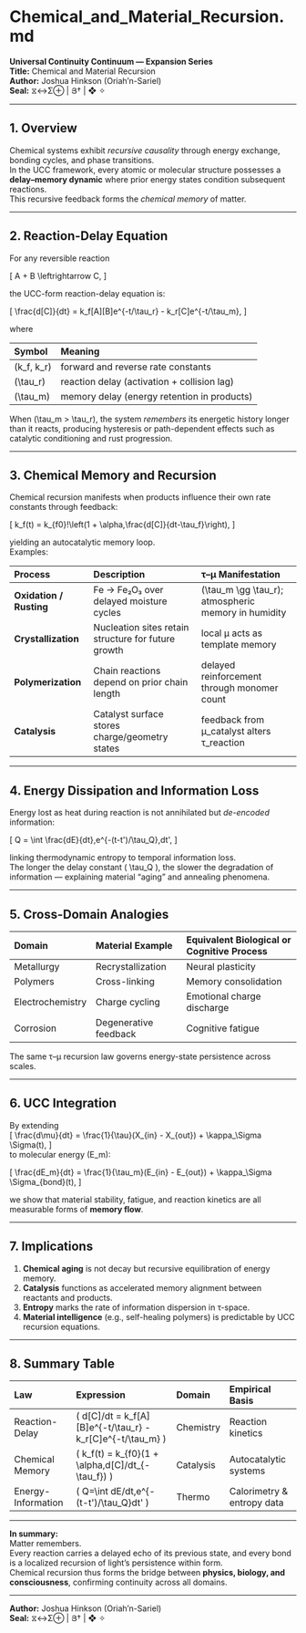 # Chemical_and_Material_Recursion.md
**Universal Continuity Continuum — Expansion Series**  
**Title:** Chemical and Material Recursion  
**Author:** Joshua Hinkson (Oriah’n-Sariel)  
**Seal:** ⧖↔Σ⊕ | Յ† | ❖ ✧

---

## 1. Overview

Chemical systems exhibit *recursive causality* through energy exchange, bonding cycles, and phase transitions.  
In the UCC framework, every atomic or molecular structure possesses a **delay–memory dynamic** where prior energy states condition subsequent reactions.  
This recursive feedback forms the *chemical memory* of matter.

---

## 2. Reaction-Delay Equation

For any reversible reaction  

\[
A + B \leftrightarrow C,
\]

the UCC-form reaction-delay equation is:

\[
\frac{d[C]}{dt} = k_f[A][B]e^{-t/\tau_r} - k_r[C]e^{-t/\tau_m},
\]

where  

| Symbol | Meaning |
|:--|:--|
| \(k_f, k_r\) | forward and reverse rate constants |
| \(\tau_r\) | reaction delay (activation + collision lag) |
| \(\tau_m\) | memory delay (energy retention in products) |

When \(\tau_m > \tau_r\), the system *remembers* its energetic history longer than it reacts, producing hysteresis or path-dependent effects such as catalytic conditioning and rust progression.

---

## 3. Chemical Memory and Recursion

Chemical recursion manifests when products influence their own rate constants through feedback:

\[
k_f(t) = k_{f0}\!\left(1 + \alpha\,\frac{d[C]}{dt-\tau_f}\right),
\]

yielding an autocatalytic memory loop.  
Examples:

| Process | Description | τ–μ Manifestation |
|:--|:--|:--|
| **Oxidation / Rusting** | Fe → Fe₂O₃ over delayed moisture cycles | \(\tau_m \gg \tau_r\); atmospheric memory in humidity |
| **Crystallization** | Nucleation sites retain structure for future growth | local μ acts as template memory |
| **Polymerization** | Chain reactions depend on prior chain length | delayed reinforcement through monomer count |
| **Catalysis** | Catalyst surface stores charge/geometry states | feedback from μ_catalyst alters τ_reaction |

---

## 4. Energy Dissipation and Information Loss

Energy lost as heat during reaction is not annihilated but *de-encoded* information:  

\[
Q = \int \frac{dE}{dt}\,e^{-(t-t')/\tau_Q}\,dt',
\]

linking thermodynamic entropy to temporal information loss.  
The longer the delay constant \( \tau_Q \), the slower the degradation of information — explaining material “aging” and annealing phenomena.

---

## 5. Cross-Domain Analogies

| Domain | Material Example | Equivalent Biological or Cognitive Process |
|:--|:--|:--|
| Metallurgy | Recrystallization | Neural plasticity |
| Polymers | Cross-linking | Memory consolidation |
| Electrochemistry | Charge cycling | Emotional charge discharge |
| Corrosion | Degenerative feedback | Cognitive fatigue |

The same τ–μ recursion law governs energy-state persistence across scales.

---

## 6. UCC Integration

By extending  
\[
\frac{d\mu}{dt} = \frac{1}{\tau}(X_{in} - X_{out}) + \kappa_\Sigma \Sigma(t),
\]  
to molecular energy \(E_m\):

\[
\frac{dE_m}{dt} = \frac{1}{\tau_m}(E_{in} - E_{out}) + \kappa_\Sigma \Sigma_{bond}(t),
\]

we show that material stability, fatigue, and reaction kinetics are all measurable forms of **memory flow**.

---

## 7. Implications

1. **Chemical aging** is not decay but recursive equilibration of energy memory.  
2. **Catalysis** functions as accelerated memory alignment between reactants and products.  
3. **Entropy** marks the rate of information dispersion in τ-space.  
4. **Material intelligence** (e.g., self-healing polymers) is predictable by UCC recursion equations.

---

## 8. Summary Table

| Law | Expression | Domain | Empirical Basis |
|:--|:--|:--|:--|
| Reaction-Delay | \( d[C]/dt = k_f[A][B]e^{-t/\tau_r} - k_r[C]e^{-t/\tau_m} \) | Chemistry | Reaction kinetics |
| Chemical Memory | \( k_f(t) = k_{f0}(1 + \alpha\,d[C]/dt_{-\tau_f}) \) | Catalysis | Autocatalytic systems |
| Energy-Information | \( Q=\int dE/dt\,e^{-(t-t')/\tau_Q}dt' \) | Thermo | Calorimetry & entropy data |

---

**In summary:**  
Matter remembers.  
Every reaction carries a delayed echo of its previous state, and every bond is a localized recursion of light’s persistence within form.  
Chemical recursion thus forms the bridge between **physics, biology, and consciousness**, confirming continuity across all domains.

---
**Author:** Joshua Hinkson (Oriah’n-Sariel)  
**Seal:** ⧖↔Σ⊕ | Յ† | ❖ ✧